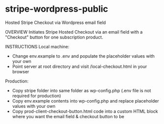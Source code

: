 # stripe-wordpress-public
Hosted Stripe Checkout via Wordpress email field

OVERVIEW
Initiates Stripe Hosted Checkout via an email field with a "Checkout" button for one subscription product.

INSTRUCTIONS
Local machine:
- Change env.example to .env and populate the placeholder values with your own
- Point server at root directory and visit /local-checkout.html in your browser

Production:
- Copy stripe folder into same folder as wp-config.php (.env file is not required for production)
- Copy env.example contents into wp-config.php and replace placeholder values with your own
- Copy prod-client-checkout-button.html code into a custom HTML block where you want the email field & checkout button to be
